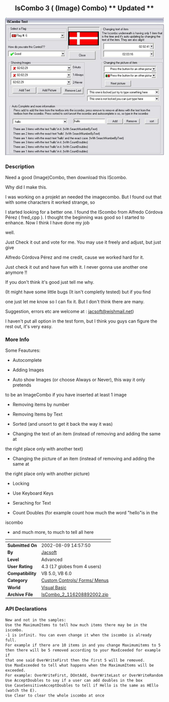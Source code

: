 ﻿<div align="center">

## IsCombo 3 \( \(Image\) Combo\) \*\* Updated \*\*

<img src="PIC2002882016181501.JPG">
</div>

### Description

Need a good (Image)Combo, then download this IScombo.

Why did I make this.

I was working on a projekt an needed the imagecombo. But I found out that with some characters it worked strange, so

I started looking for a better one. I found the IScombo from Alfredo C&#243;rdova P&#233;rez ( fred_cpp ). I thought the beginning was good so I started to enhance. Now I think I have done my job

well.

Just Check it out and vote for me. You may use it freely and adjust, but just give

Alfredo C&#243;rdova P&#233;rez and me credit, cause we worked hard for it.

Just check it out and have fun with it. I never gonna use another one anymore !!

If you don't think it's good just tell me why.

(It might have some little bugs (It isn't completly tested) but if you find

one just let me know so I can fix it. But I don't think there are many.

Suggestion, errors etc are welcome at : jacsoft@wishmail.net)

I haven't put all option in the test form, but I think you guys can figure the rest out, it's very easy.
 
### More Info
 
Some Feautures:

-	Autocomplete

-	Adding Images

-	Auto show Images (or choose Always or Never), this way it only pretends

to be an ImageCombo if you have inserted at least 1 image

-	Removing items by number

-	Removing Items by Text

-	Sorted (and unsort to get it back the way it was)

-	Changing the text of an item (instead of removing and adding the same at

the right place only with another text)

-	Changing the picture of an item (instead of removing and adding the same at

the right place only with another picture)

- 	Locking

- 	Use Keyboard Keys

-	Seraching for Text

-	Count Doubles (for example count how much the word "hello"is in the

iscombo

-	and much more, to much to tell all here


<span>             |<span>
---                |---
**Submitted On**   |2002-08-09 14:57:50
**By**             |[Jacsoft](https://github.com/Planet-Source-Code/PSCIndex/blob/master/ByAuthor/jacsoft.md)
**Level**          |Advanced
**User Rating**    |4.3 (17 globes from 4 users)
**Compatibility**  |VB 5\.0, VB 6\.0
**Category**       |[Custom Controls/ Forms/  Menus](https://github.com/Planet-Source-Code/PSCIndex/blob/master/ByCategory/custom-controls-forms-menus__1-4.md)
**World**          |[Visual Basic](https://github.com/Planet-Source-Code/PSCIndex/blob/master/ByWorld/visual-basic.md)
**Archive File**   |[IsCombo\_2\_116208892002\.zip](https://github.com/Planet-Source-Code/jacsoft-iscombo-3-image-combo-updated__1-37746/archive/master.zip)

### API Declarations

```
New and not in the samples:
Use the MaximumItems to tell how much items there may be in the iscombo.
-1 is infinit. You can even change it when the iscombo is already full.
For example if there are 10 items in and you change Maximumitems to 5
then there will be 5 removed according to your MaxEceeded for example if
that one said OverWriteFirst then the first 5 will be removed.
Use MaxExceeded to tell what happens when the MaximumItems will be exceeded.
For example: OverWriteFirst, DOntAdd, OverWriteLast or OverWriteRandom
Use AcceptDoubles to say if a user can add doubles in the box
Use CaseSensitiveAcceptDoubles to tell if Hello is the same as HEllo (watch the E).
Use Clear to clear the whole iscombo at once
```





